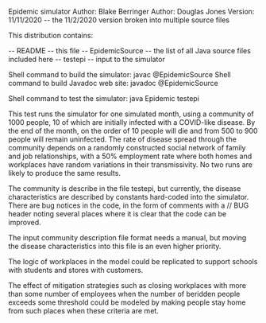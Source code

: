 Epidemic simulator
Author: Blake Berringer
Author: Douglas Jones
Version: 11/11/2020 -- the 11/2/2020 version broken into multiple source files

This distribution contains:

-- README -- this file
-- EpidemicSource -- the list of all Java source files included here
-- testepi -- input to the simulator

Shell command to build the simulator: javac @EpidemicSource
Shell command to build Javadoc web site: javadoc @EpidemicSource

Shell command to test the simulator: java Epidemic testepi

This test runs the simulator for one simulated month, using a community of
1000 people, 10 of which are initially infected with a COVID-like disease.
By the end of the month, on the order of 10 people will die and from 500 to 900
people will remain uninfected.  The rate of disease spread through the
community depends on a randomly constructed social network of family and
job relationships, with a 50% employment rate where both homes and workplaces
have random variations in their transmissivity.  No two runs are likely to
produce the same results.

The community is describe in the file testepi, but currently, the disease
characteristics are described by constants hard-coded into the simulator.
There are bug notices in the code, in the form of comments with a // BUG
header noting several places where it is clear that the code can be
improved.

The input community description file format needs a manual, but moving
the disease characteristics into this file is an even higher priority.

The logic of workplaces in the model could be replicated to support schools
with students and stores with customers.

The effect of mitigation strategies such as closing workplaces with more than
some number of employees when the number of beridden people exceeds some
threshold could be modeled by making people stay home from such places when
these criteria are met.
